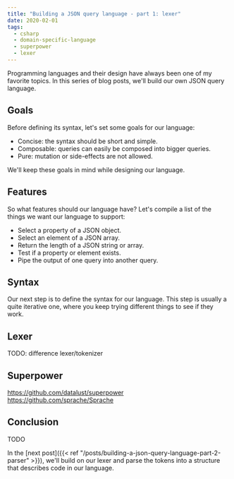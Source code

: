 ```yaml
---
title: "Building a JSON query language - part 1: lexer"
date: 2020-02-01
tags:
  - csharp
  - domain-specific-language
  - superpower
  - lexer
---
```


Programming languages and their design have always been one of my favorite topics. In this series of blog posts, we'll build our own JSON query language.

## Goals

Before defining its syntax, let's set some goals for our language:

- Concise: the syntax should be short and simple.
- Composable: queries can easily be composed into bigger queries.
- Pure: mutation or side-effects are not allowed.

We'll keep these goals in mind while designing our language.

## Features

So what features should our language have? Let's compile a list of the things we want our language to support:

- Select a property of a JSON object.
- Select an element of a JSON array.
- Return the length of a JSON string or array.
- Test if a property or element exists.
- Pipe the output of one query into another query.

## Syntax

Our next step is to define the syntax for our language. This step is usually a quite iterative one, where you keep trying different things to see if they work.

## Lexer

TODO: difference lexer/tokenizer

## Superpower

https://github.com/datalust/superpower
https://github.com/sprache/Sprache

## Conclusion

TODO

In the [next post]({{< ref "/posts/building-a-json-query-language-part-2-parser" >}}), we'll build on our lexer and parse the tokens into a structure that describes code in our language.
